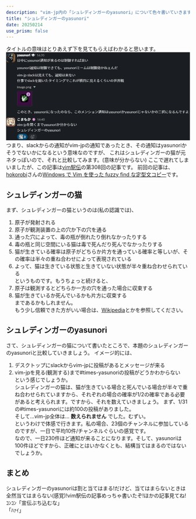 ```yaml
---
description: "vim-jp内の「シュレディンガーのyasunori」について色々書いていきます"
title: "シュレディンガーのyasunori"
date: 20250214
use_prism: false
---
```

タイトルの意味はとりあえず下を見てもらえばわかると思います。
![slack](slack_screen.png)
つまり、slackからの通知がvim-jpの通知であったとき、その通知はyasunoriかそうでないかになるという意味なのですが、
これはシュレディンガーの猫が元ネタっぽいので、それと比較してみます。(意味が分からない)
ここで遅れてしまいましたが、この記事は[vim駅伝](https://vim-jp.org/ekiden/)の第308回の記事です。
前回の記事は、[hokorobi](https://github.com/hokorobi)さんの[Windows で Vim を使った fuzzy find な定型文コピー]()です。
## シュレディンガーの猫
まず、シュレディンガーの猫というのは(私の認識では)、  
1. 原子が発射される  
2. 原子が観測装置の上の穴か下の穴を通る  
3. 通った穴によって、毒の瓶が倒れたり倒れなかったりする  
4. 毒の瓶と同じ空間にいる猫は毒で死んだり死んでなかったりする  
5. 猫が生きている確率は原子がどちらか片方を通っている確率と等しいが、その確率は半々の重ね合わせによって表現されている  
6. よって、猫は生きている状態と生きていない状態が半々重ね合わせられている  
というものです。もうちょっと続けると、  
7. 原子は観測するとどちらか一方の穴を通った場合に収束する  
8. 猫が生きているか死んでいるかも片方に収束する  
まであるかもしれません。  
もう少し信頼できた方がいい場合は、[Wikipedia](https://ja.wikipedia.org/wiki/%E3%82%B7%E3%83%A5%E3%83%AC%E3%83%BC%E3%83%87%E3%82%A3%E3%83%B3%E3%82%AC%E3%83%BC%E3%81%AE%E7%8C%AB)とかを参照してください。
## シュレディンガーのyasunori
さて、シュレディンガーの猫について書いたところで、本題のシュレディンガーのyasunoriと比較していきましょう。
イメージ的には、
1. デスクトップにslackからvim-jpに投稿があるとメッセージが来る  
2. vim-jpを見る(観測する)まで#times-yasunoriの投稿がどうかわからない  
という感じでしょうか。  
シュレディンガーの猫は、猫が生きている場合と死んでいる場合が半々で重ね合わせられていますから、それぞれの場合の確率が1/2の確率である必要があると考えられます。ですから、それを数えていきましょう。
まず、1/31の#times-yasunoriには約100の投稿がありました。  
そして…vim-jp全体は… **数えられません** でした。むずい。  
というわけで体感で行きます。私の場合、23個のチャンネルに参加しているのですが、一日で平均10件/チャンネルぐらいの感覚です。  
なので、一日230件ほど通知が来ることになります。そして、yasunoriは100件ほどですから、正確にとはいかなくとも、結構当てはまるのではないでしょうか。
## まとめ
シュレディンガーのyasunoriは割と当てはまる!だけど、当てはまらないときは全然当てはまらない(感覚)!vim駅伝の記事めっちゃ書いたぞ!ほかの記事見てね!  
ｺﾝｺﾝ「宣伝ぶち込むな」  
「ﾊｧｲ」

